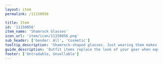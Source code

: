 ```yaml
---
layout: item
permalink: /11150056

title: Item
id: '11150056'
item_name: 'Shamrock Glasses'
icon_url: 'item/icon/11150056.png'
sub_header: ['Gender: All', 'Cosmetic']
tooltip_description: 'Shamrock-shaped glasses. Just wearing them makes you feel lucky.'
guide_description: 'Outfit items replace the look of your gear when equipped.'
footer: ['Untradable, Unsellable']
---
```

